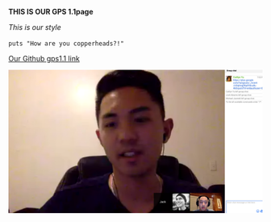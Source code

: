 **THIS IS OUR GPS 1.1page**

*This is our style*

`puts "How are you copperheads?!"`

[Our Github gps1.1 link](https://github.com/jhack32/phase-0-gps-1)

![Our screenshot](https://github.com/jhack32/phase-0-gps-1/blob/master/screenshot.png)